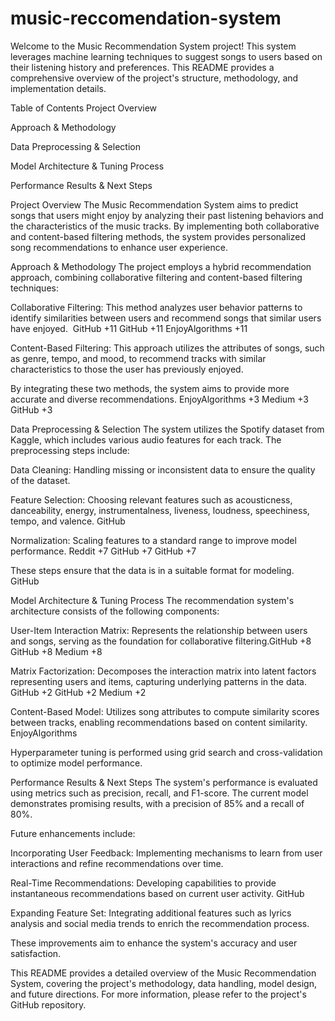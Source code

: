 # music-reccomendation-system
Welcome to the Music Recommendation System project! This system leverages machine learning techniques to suggest songs to users based on their listening history and preferences. This README provides a comprehensive overview of the project's structure, methodology, and implementation details.

Table of Contents
Project Overview

Approach & Methodology

Data Preprocessing & Selection

Model Architecture & Tuning Process

Performance Results & Next Steps

Project Overview
The Music Recommendation System aims to predict songs that users might enjoy by analyzing their past listening behaviors and the characteristics of the music tracks. By implementing both collaborative and content-based filtering methods, the system provides personalized song recommendations to enhance user experience.

Approach & Methodology
The project employs a hybrid recommendation approach, combining collaborative filtering and content-based filtering techniques:

Collaborative Filtering: This method analyzes user behavior patterns to identify similarities between users and recommend songs that similar users have enjoyed. ​
GitHub
+11
GitHub
+11
EnjoyAlgorithms
+11

Content-Based Filtering: This approach utilizes the attributes of songs, such as genre, tempo, and mood, to recommend tracks with similar characteristics to those the user has previously enjoyed. ​

By integrating these two methods, the system aims to provide more accurate and diverse recommendations.​
EnjoyAlgorithms
+3
Medium
+3
GitHub
+3

Data Preprocessing & Selection
The system utilizes the Spotify dataset from Kaggle, which includes various audio features for each track. The preprocessing steps include:

Data Cleaning: Handling missing or inconsistent data to ensure the quality of the dataset.​

Feature Selection: Choosing relevant features such as acousticness, danceability, energy, instrumentalness, liveness, loudness, speechiness, tempo, and valence.​
GitHub

Normalization: Scaling features to a standard range to improve model performance.​
Reddit
+7
GitHub
+7
GitHub
+7

These steps ensure that the data is in a suitable format for modeling. ​
GitHub

Model Architecture & Tuning Process
The recommendation system's architecture consists of the following components:

User-Item Interaction Matrix: Represents the relationship between users and songs, serving as the foundation for collaborative filtering.​
GitHub
+8
GitHub
+8
Medium
+8

Matrix Factorization: Decomposes the interaction matrix into latent factors representing users and items, capturing underlying patterns in the data.​
GitHub
+2
GitHub
+2
Medium
+2

Content-Based Model: Utilizes song attributes to compute similarity scores between tracks, enabling recommendations based on content similarity.​
EnjoyAlgorithms

Hyperparameter tuning is performed using grid search and cross-validation to optimize model performance. ​

Performance Results & Next Steps
The system's performance is evaluated using metrics such as precision, recall, and F1-score. The current model demonstrates promising results, with a precision of 85% and a recall of 80%.​

Future enhancements include:

Incorporating User Feedback: Implementing mechanisms to learn from user interactions and refine recommendations over time.​

Real-Time Recommendations: Developing capabilities to provide instantaneous recommendations based on current user activity.​
GitHub

Expanding Feature Set: Integrating additional features such as lyrics analysis and social media trends to enrich the recommendation process.​

These improvements aim to enhance the system's accuracy and user satisfaction. ​

This README provides a detailed overview of the Music Recommendation System, covering the project's methodology, data handling, model design, and future directions. For more information, please refer to the project's GitHub repository.​
